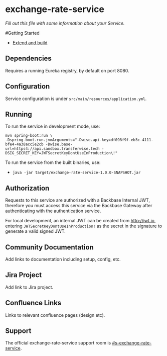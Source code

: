 # exchange-rate-service

_Fill out this file with some information about your Service._

#Getting Started
* [Extend and build](https://community.backbase.com/documentation/ServiceSDK/latest/extend_and_build)

## Dependencies

Requires a running Eureka registry, by default on port 8080.

## Configuration

Service configuration is under `src/main/resources/application.yml`.

## Running

To run the service in development mode, use:
```shell
mvn spring-boot:run \
-Dspring-boot.run.jvmArguments="-Dwise.api-key=df098f9f-eb3c-4111-bfe4-4a38acc5e2cb -Dwise.base-url=https4://api.sandbox.transferwise.tech -DSIG_SECRET_KEY=JWTSecretKeyDontUseInProduction\!"
```

To run the service from the built binaries, use:
- `java -jar target/exchange-rate-service-1.0.0-SNAPSHOT.jar`

## Authorization

Requests to this service are authorized with a Backbase Internal JWT, therefore you must access this service via the 
Backbase Gateway after authenticating with the authentication service.

For local development, an internal JWT can be created from http://jwt.io, entering `JWTSecretKeyDontUseInProduction!` 
as the secret in the signature to generate a valid signed JWT.

## Community Documentation

Add links to documentation including setup, config, etc.

## Jira Project

Add link to Jira project.

## Confluence Links
Links to relevant confluence pages (design etc).

## Support

The official exchange-rate-service support room is [#s-exchange-rate-service](https://todo).
